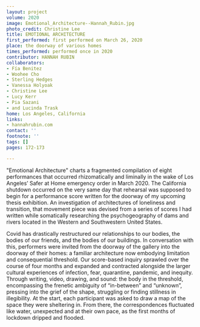 ```yaml
---
layout: project
volume: 2020
image: Emotional_Architecture--Hannah_Rubin.jpg
photo_credit: Christine Lee
title: EMOTIONAL ARCHITECTURE
first_performed: first performed on March 26, 2020
place: the doorway of various homes
times_performed: performed once in 2020
contributor: HANNAH RUBIN
collaborators:
- Fía Benitez
- Woohee Cho
- Sterling Hedges
- Vanessa Holyoak
- Christine Lee
- Lucy Kerr
- Pia Sazani
- and Lucinda Trask
home: Los Angeles, California
links:
- hannahrubin.com
contact: ''
footnote: ''
tags: []
pages: 172-173

---
```


"Emotional Architecture" charts a fragmented compilation of eight performances that occurred rhizomatically and liminally in the wake of Los Angeles’ Safer at Home emergency order in March 2020. The California shutdown occurred on the very same day that rehearsal was supposed to begin for a performance score written for the doorway of my upcoming thesis exhibition. An investigation of architectures of loneliness and transition, that movement piece was devised from a series of scores I had written while somatically researching the psychogeography of dams and rivers located in the Western and Southwestern United States.

Covid has drastically restructured our relationships to our bodies, the bodies of our friends, and the bodies of our buildings. In conversation with this, performers were invited from the doorway of the gallery into the doorway of their homes: a familiar architecture now embodying limitation and consequential threshold. Our score-based inquiry sprawled over the course of four months and expanded and contracted alongside the larger cultural experiences of infection, fear, quarantine, pandemic, and inequity. Through writing, video, drawing, and sound: the body in the threshold, encompassing the frenetic ambiguity of “in-between” and “unknown”, pressing into the grief of the shape, struggling or finding stillness in illegibility. At the start, each participant was asked to draw a map of the space they were sheltering in. From there, the correspondences fluctuated like water, unexpected and at their own pace, as the first months of lockdown dripped and flooded.
